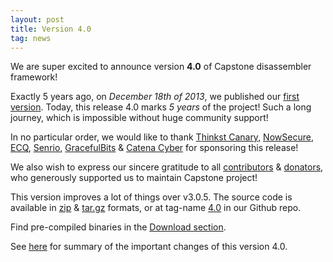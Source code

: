 ```yaml
---
layout: post
title: Version 4.0
tag: news
---
```


We are super excited to announce version **4.0** of Capstone disassembler framework!

Exactly 5 years ago, on *December 18th of 2013*, we published our [first version](http://www.capstone-engine.org/Version-1.0). Today, this release 4.0 marks *5 years* of the project! Such a long journey, which is impossible without huge community support!

In no particular order, we would like to thank [Thinkst Canary](https://canary.tools), [NowSecure](https://www.nowsecure.com), [ECQ](https://e-cq.net), [Senrio](https://senr.io), [GracefulBits](https://gracefulbits.com/) & [Catena Cyber](https://catenacyber.fr) for sponsoring this release!

We also wish to express our sincere gratitude to all [contributors](https://github.com/aquynh/capstone/graphs/contributors) & [donators](donate), who generously supported
us to maintain Capstone project!

This version improves a lot of things over v3.0.5. The source code is available in [zip](https://github.com/aquynh/capstone/archive/4.0.zip) & [tar.gz](https://github.com/aquynh/capstone/archive/4.0.tar.gz) formats, or at tag-name [4.0](https://github.com/aquynh/capstone/releases/tag/4.0) in our Github repo.

Find pre-compiled binaries in the [Download section](download.html).

See [here](Version-4.0-changelog) for summary of the important changes of this version 4.0.
